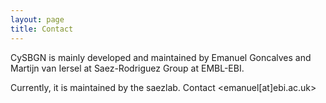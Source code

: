 ```yaml
---
layout: page
title: Contact
---
```


CySBGN is mainly developed and maintained by Emanuel Goncalves and Martijn van Iersel at Saez-Rodriguez Group at EMBL-EBI.

Currently, it is maintained by the saezlab. Contact <emanuel[at]ebi.ac.uk>
